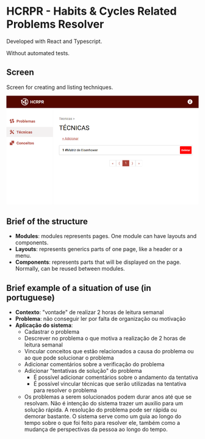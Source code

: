 # HCRPR - Habits & Cycles Related Problems Resolver

Developed with React and Typescript.

Without automated tests.

## Screen

Screen for creating and listing techniques.

![association graph](src/assets/img/v0.3.0.png)

## Brief of the structure

- **Modules**: modules represents pages. One module can have layouts and components.
- **Layouts**: represents generics parts of one page, like a header or a menu.
- **Components**: represents parts that will be displayed on the page. Normally, can be reused between modules.

## Brief example of a situation of use (in portuguese)

- **Contexto**: "vontade" de realizar 2 horas de leitura semanal
- **Problema**: não conseguir ler por falta de organização ou motivação
- **Aplicação do sistema**:
  - Cadastrar o problema
  - Descrever no problema o que motiva a realização de 2 horas de leitura semanal
  - Vincular conceitos que estão relacionados a causa do problema ou ao que pode solucionar o problema
  - Adicionar comentários sobre a verificação do problema
  - Adicionar "tentativas de solução" do problema
    - É possível adicionar comentários sobre o andamento da tentativa
    - É possível vincular técnicas que serão utilizadas na tentativa para resolver o problema
  - Os problemas a serem solucionados podem durar anos até que se resolvam. Não é intenção do sistema trazer um auxilio para um solução rápida. A resolução do problema pode ser rápida ou demorar bastante. O sistema serve como um guia ao longo do tempo sobre o que foi feito para resolver ele, também como a mudança de perspectivas da pessoa ao longo do tempo.
  

